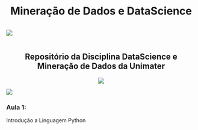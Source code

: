 <h1 align="center"> Mineração de Dados e DataScience</h1>

<p  align="center"  style="display: inline-block">
<img src="https://user-images.githubusercontent.com/73097560/115834477-dbab4500-a447-11eb-908a-139a6edaec5c.gif">             
<br>
</p>

<h2 align="center"> Repositório da Disciplina DataScience e Mineração de Dados da Unimater </h2>

<p  align="center">
<img src="https://user-images.githubusercontent.com/73097560/115834477-dbab4500-a447-11eb-908a-139a6edaec5c.gif">             
<br>
</p>

![](Imagem/gif.gif)

### Aula 1:

Introdução a Linguagem Python

